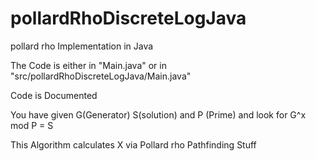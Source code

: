# pollardRhoDiscreteLogJava
pollard rho Implementation in Java

The Code is either in "Main.java" or in "src/pollardRhoDiscreteLogJava/Main.java"

Code is Documented

You have given G(Generator) S(solution) and P (Prime)
and look for G^x mod P = S

This Algorithm calculates X via Pollard rho Pathfinding Stuff
